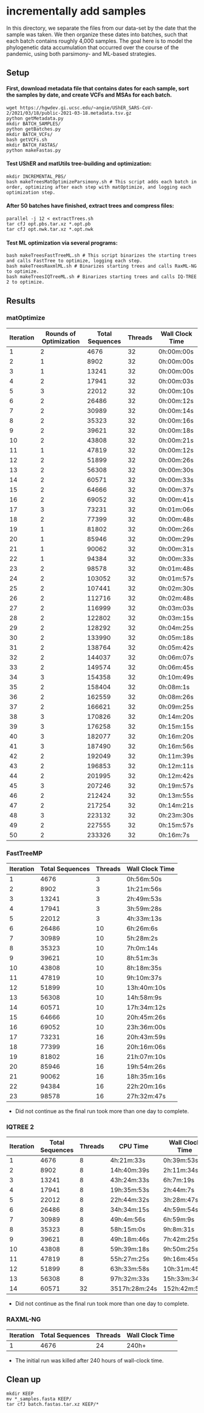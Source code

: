 # incrementally add samples

In this directory, we separate the files from our data-set by the date that the sample was taken. We then organize these dates into batches, such that each batch contains roughly 4,000 samples. The goal here is to model the phylogenetic data accumulation that occurred over the course of the pandemic, using both parsimony- and ML-based strategies.

## Setup

#### First, download metadata file that contains dates for each sample, sort the samples by date, and create VCFs and MSAs for each batch.
```
wget https://hgwdev.gi.ucsc.edu/~angie/UShER_SARS-CoV-2/2021/03/18/public-2021-03-18.metadata.tsv.gz  
python getMetadata.py  
mkdir BATCH_SAMPLES/
python getBatches.py  
mkdir BATCH_VCFs/
bash getVCFs.sh
mkdir BATCH_FASTAS/
python makeFastas.py
```

#### Test UShER and matUtils tree-building and optimization:
```
mkdir INCREMENTAL_PBS/
bash makeTreesMatOptimizeParsimony.sh # This script adds each batch in order, optimizing after each step with matOptimize, and logging each optimization step.
```

#### After 50 batches have finished, extract trees and compress files:
```
parallel -j 12 < extractTrees.sh  
tar cfJ opt.pbs.tar.xz *.opt.pb  
tar cfJ opt.nwk.tar.xz *.opt.nwk  
```

#### Test ML optimization via several programs:
```
bash makeTreesFastTreeML.sh # This script binarizes the starting trees and calls FastTree to optimize, logging each step.
bash makeTreesRaxmlML.sh # Binarizes starting trees and calls RaxML-NG to optimize.
bash makeTreesIQTreeML.sh # Binarizes starting trees and calls IQ-TREE 2 to optimize.
```

## Results

### matOptimize

| Iteration | Rounds of Optimization | Total Sequences | Threads | Wall Clock Time |
|-----------|------------------------|-----------------|---------|-----------------|
| 1 | 2 | 4676 | 32 | 0h:00m:00s |
| 2 | 1 | 8902 | 32 | 0h:00m:00s |
| 3 | 1 | 13241 | 32 | 0h:00m:00s |
| 4 | 2 | 17941 | 32 | 0h:00m:03s |
| 5 | 3 | 22012 | 32 | 0h:00m:10s |
| 6 | 2 | 26486 | 32 | 0h:00m:12s |
| 7 | 2 | 30989 | 32 | 0h:00m:14s |
| 8 | 2 | 35323 | 32 | 0h:00m:16s |
| 9 | 2 | 39621 | 32 | 0h:00m:18s |
| 10 | 2 | 43808 | 32 | 0h:00m:21s |
| 11 | 1 | 47819 | 32 | 0h:00m:12s |
| 12 | 2 | 51899 | 32 | 0h:00m:26s |
| 13 | 2 | 56308 | 32 | 0h:00m:30s |
| 14 | 2 | 60571 | 32 | 0h:00m:33s |
| 15 | 2 | 64666 | 32 | 0h:00m:37s |
| 16 | 2 | 69052 | 32 | 0h:00m:41s |
| 17 | 3 | 73231 | 32 | 0h:01m:06s |
| 18 | 2 | 77399 | 32 | 0h:00m:48s |
| 19 | 1 | 81802 | 32 | 0h:00m:26s |
| 20 | 1 | 85946 | 32 | 0h:00m:29s |
| 21 | 1 | 90062 | 32 | 0h:00m:31s |
| 22 | 1 | 94384 | 32 | 0h:00m:33s |
| 23 | 2 | 98578 | 32 | 0h:01m:48s |
| 24 | 2 | 103052 | 32 | 0h:01m:57s |
| 25 | 2 | 107441 | 32 | 0h:02m:30s |
| 26 | 2 | 112716 | 32 | 0h:02m:48s |
| 27 | 2 | 116999 | 32 | 0h:03m:03s |
| 28 | 2 | 122802 | 32 | 0h:03m:15s |
| 29 | 2 | 128292 | 32 | 0h:04m:25s |
| 30 | 2 | 133990 | 32 | 0h:05m:18s |
| 31 | 2 | 138764 | 32 | 0h:05m:42s |
| 32 | 2 | 144037 | 32 | 0h:06m:07s |
| 33 | 2 | 149574 | 32 | 0h:06m:45s |
| 34 | 3 | 154358 | 32 | 0h:10m:49s |
| 35 | 2 | 158404 | 32 | 0h:08m:1s |
| 36 | 2 | 162559 | 32 | 0h:08m:26s |
| 37 | 2 | 166621 | 32 | 0h:09m:25s |
| 38 | 3 | 170826 | 32 | 0h:14m:20s |
| 39 | 3 | 176258 | 32 | 0h:15m:15s |
| 40 | 3 | 182077 | 32 | 0h:16m:20s |
| 41 | 3 | 187490 | 32 | 0h:16m:56s |
| 42 | 2 | 192049 | 32 | 0h:11m:39s |
| 43 | 2 | 196853 | 32 | 0h:12m:11s |
| 44 | 2 | 201995 | 32 | 0h:12m:42s |
| 45 | 3 | 207246 | 32 | 0h:19m:57s |
| 46 | 2 | 212424 | 32 | 0h:13m:55s |
| 47 | 2 | 217254 | 32 | 0h:14m:21s |
| 48 | 3 | 223132 | 32 | 0h:23m:30s |
| 49 | 2 | 227555 | 32 | 0h:15m:57s |
| 50 | 2 | 233326 | 32 | 0h:16m:7s |

### FastTreeMP

| Iteration | Total Sequences | Threads | Wall Clock Time |
|-----------|-----------------|---------|-----------------|
| 1 | 4676 | 3 | 0h:56m:50s |
| 2 | 8902 | 3 | 1h:21m:56s |
| 3 | 13241 | 3 | 2h:49m:53s |
| 4 | 17941 | 3 | 3h:59m:28s |
| 5 | 22012 | 3 | 4h:33m:13s |
| 6 | 26486 | 10 | 6h:26m:6s |
| 7 | 30989 | 10 | 5h:28m:2s |
| 8 | 35323 | 10 | 7h:0m:14s |
| 9 | 39621 | 10 | 8h:51m:3s |
| 10 | 43808 | 10 | 8h:18m:35s |
| 11 | 47819 | 10 | 9h:10m:37s |
| 12 | 51899 | 10 | 13h:40m:10s |
| 13 | 56308 | 10 | 14h:58m:9s |
| 14 | 60571 | 10 | 17h:34m:12s |
| 15 | 64666 | 10 | 20h:45m:26s |
| 16 | 69052 | 10 | 23h:36m:00s |
| 17 | 73231 | 16 | 20h:43m:59s |
| 18 | 77399 | 16 | 20h:16m:06s |
| 19 | 81802 | 16 | 21h:07m:10s |
| 20 | 85946 | 16 | 19h:54m:26s |
| 21 | 90062 | 16 | 18h:35m:16s |
| 22 | 94384 | 16 | 22h:20m:16s |
| 23 | 98578 | 16 | 27h:32m:47s |

* Did not continue as the final run took more than one day to complete.

### IQTREE 2

| Iteration | Total Sequences | Threads | CPU Time | Wall Clock Time | RAM Requirement |
|-----------|-----------------|---------|----------|-----------------|-----------------|
| 1 | 4676 | 8 | 4h:21m:33s | 0h:39m:53s | 4771 MB |
| 2 | 8902 | 8 | 14h:40m:39s | 2h:11m:34s | 13197 MB |
| 3 | 13241 | 8 | 43h:24m:33s | 6h:7m:19s | 23987 MB |
| 4 | 17941 | 8 | 19h:35m:53s | 2h:44m:7s | 36334 MB |
| 5 | 22012 | 8 | 22h:44m:32s | 3h:28m:47s | 48472 MB |
| 6 | 26486 | 8 | 34h:34m:15s | 4h:59m:54s | 62005 MB |
| 7 | 30989 | 8 | 49h:4m:56s | 6h:59m:9s | 75543 MB |
| 8 | 35323 | 8 | 58h:15m:0s | 9h:8m:31s | 89021 MB |
| 9 | 39621 | 8 | 49h:18m:46s | 7h:42m:25s | 103693 MB |
| 10 | 43808 | 8 | 59h:39m:18s | 9h:50m:25s | 117915 MB |
| 11 | 47819 | 8 | 55h:27m:25s | 9h:16m:45s | 131615 MB |
| 12 | 51899 | 8 | 63h:33m:58s | 10h:31m:45s | 146499 MB |
| 13 | 56308 | 8 | 97h:32m:33s | 15h:33m:34s | 160814 MB |
| 14 | 60571 | 32 | 3517h:28m:24s | 152h:42m:53s | 174432 MB |

* Did not continue as the final run took more than one day to complete.

### RAXML-NG

| Iteration | Total Sequences | Threads | Wall Clock Time |
|-----------|-----------------|---------|-----------------|
| 1 | 4676 | 24 | 240h+ |


* The initial run was killed after 240 hours of wall-clock time.


## Clean up
```
mkdir KEEP
mv *_samples.fasta KEEP/
tar cfJ batch.fastas.tar.xz KEEP/*
```

